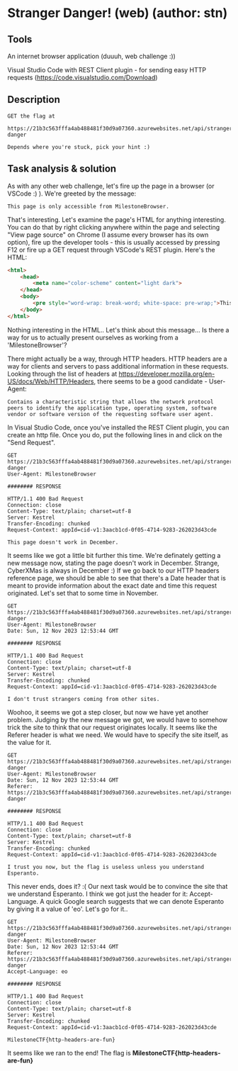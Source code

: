 # Stranger Danger! (web) (author: stn)

## Tools

An internet browser application (duuuh, web challenge :))

Visual Studio Code with REST Client plugin - for sending easy HTTP requests (https://code.visualstudio.com/Download)

## Description

```
GET the flag at

https://21b3c563fffa4ab488481f30d9a07360.azurewebsites.net/api/stranger-danger

Depends where you're stuck, pick your hint :)

```

## Task analysis & solution

As with any other web challenge, let's fire up the page in a browser (or VSCode :) ). We're greeted by the message:

```
This page is only accessible from MilestoneBrowser.
```

That's interesting. Let's examine the page's HTML for anything interesting. You can do that by right clicking anywhere within the page and selecting "View page source" on Chrome (I assume every browser has its own option), fire up the developer tools - this is usually accessed by pressing F12 or fire up a GET request through VSCode's REST plugin. Here's the HTML:

```html
<html>
    <head>
        <meta name="color-scheme" content="light dark">
    </head>
    <body>
        <pre style="word-wrap: break-word; white-space: pre-wrap;">This page is only accessible from MilestoneBrowser.</pre>
    </body>
</html>
```


Nothing interesting in the HTML.. Let's think about this message... Is there a way for us to actually present ourselves as working from a 'MilestoneBrowser'?

There might actually be a way, through HTTP headers. 
HTTP headers are a way for clients and servers to pass additional information in these requests. Looking through the list of headers at https://developer.mozilla.org/en-US/docs/Web/HTTP/Headers, there seems to be a good candidate - User-Agent:

```
Contains a characteristic string that allows the network protocol peers to identify the application type, operating system, software vendor or software version of the requesting software user agent.
```


In Visual Studio Code, once you've installed the REST Client plugin, you can create an http file. Once you do, put the following lines in and click on the "Send Request".

```
GET https://21b3c563fffa4ab488481f30d9a07360.azurewebsites.net/api/stranger-danger
User-Agent: MilestoneBrowser

######## RESPONSE

HTTP/1.1 400 Bad Request
Connection: close
Content-Type: text/plain; charset=utf-8
Server: Kestrel
Transfer-Encoding: chunked
Request-Context: appId=cid-v1:3aacb1cd-0f05-4714-9283-262023d43cde

This page doesn't work in December.
```


It seems like we got a little bit further this time. We're definately getting a new message now, stating the page doesn't work in December. Strange, CyberXMas is always in December :) If we go back to our HTTP headers reference page, we should be able to see that there's a Date header that is meant to provide information about the exact date and time this request originated. Let's set that to some time in November.

```
GET https://21b3c563fffa4ab488481f30d9a07360.azurewebsites.net/api/stranger-danger
User-Agent: MilestoneBrowser
Date: Sun, 12 Nov 2023 12:53:44 GMT

######## RESPONSE

HTTP/1.1 400 Bad Request
Connection: close
Content-Type: text/plain; charset=utf-8
Server: Kestrel
Transfer-Encoding: chunked
Request-Context: appId=cid-v1:3aacb1cd-0f05-4714-9283-262023d43cde

I don't trust strangers coming from other sites.
```


Woohoo, it seems we got a step closer, but now we have yet another problem. Judging by the new message we got, we would have to somehow trick the site to think that our request originates locally. It seems like the Referer header is what we need. We would have to specify the site itself, as the value for it.

```
GET https://21b3c563fffa4ab488481f30d9a07360.azurewebsites.net/api/stranger-danger
User-Agent: MilestoneBrowser
Date: Sun, 12 Nov 2023 12:53:44 GMT
Referer: https://21b3c563fffa4ab488481f30d9a07360.azurewebsites.net/api/stranger-danger

######## RESPONSE

HTTP/1.1 400 Bad Request
Connection: close
Content-Type: text/plain; charset=utf-8
Server: Kestrel
Transfer-Encoding: chunked
Request-Context: appId=cid-v1:3aacb1cd-0f05-4714-9283-262023d43cde

I trust you now, but the flag is useless unless you understand Esperanto.
```


This never ends, does it? :( Our next task would be to convince the site that we understand Esperanto. I think we got just the header for it: Accept-Language. A quick Google search suggests that we can denote Esperanto by giving it a value of 'eo'. Let's go for it..

```
GET https://21b3c563fffa4ab488481f30d9a07360.azurewebsites.net/api/stranger-danger
User-Agent: MilestoneBrowser
Date: Sun, 12 Nov 2023 12:53:44 GMT
Referer: https://21b3c563fffa4ab488481f30d9a07360.azurewebsites.net/api/stranger-danger
Accept-Language: eo

######## RESPONSE

HTTP/1.1 400 Bad Request
Connection: close
Content-Type: text/plain; charset=utf-8
Server: Kestrel
Transfer-Encoding: chunked
Request-Context: appId=cid-v1:3aacb1cd-0f05-4714-9283-262023d43cde

MilestoneCTF{http-headers-are-fun}
```


It seems like we ran to the end! The flag is **MilestoneCTF{http-headers-are-fun}**